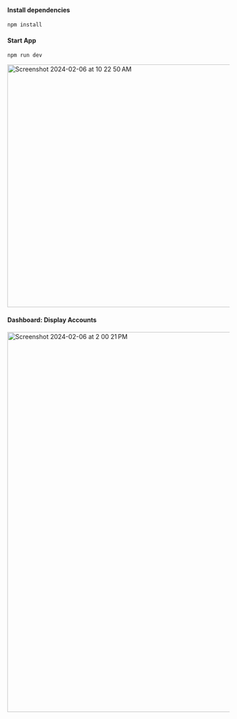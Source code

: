 #### Install dependencies
```
npm install
```

#### Start App

```
npm run dev
```
<img width="550" alt="Screenshot 2024-02-06 at 10 22 50 AM" src="https://github.com/ngonzalez/accounts-manager/assets/26479/1c7ed42e-5f3d-4a7a-87b0-5579d473f010">


#### Dashboard: Display Accounts

<img width="861" alt="Screenshot 2024-02-06 at 2 00 21 PM" src="https://github.com/ngonzalez/accounts-manager/assets/26479/458c6089-11ee-4481-8e67-f21e85e69fcd">
